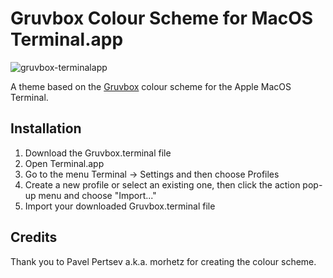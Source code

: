 # Gruvbox Colour Scheme for MacOS Terminal.app

![gruvbox-terminalapp](https://user-images.githubusercontent.com/55158699/234936343-480fdbaf-4b61-42e3-93b2-8252450e8fd5.png)

A theme based on the [Gruvbox](https://github.com/morhetz/gruvbox) colour scheme for the Apple MacOS Terminal.

## Installation

1. Download the Gruvbox.terminal file
2. Open Terminal.app
3. Go to the menu Terminal -> Settings and then choose Profiles
4. Create a new profile or select an existing one, then click the action pop-up menu and choose "Import..."
5. Import your downloaded Gruvbox.terminal file

## Credits

Thank you to Pavel Pertsev a.k.a. morhetz for creating the colour scheme.
